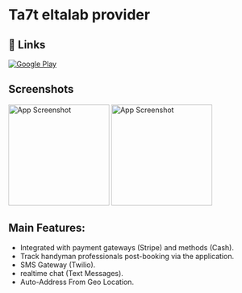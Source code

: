
# Ta7t eltalab provider


## 🔗 Links
<a href="https://play.google.com/store/apps/details?id=com.etatech.ondemandprovider" target="_new"><img src="https://img.shields.io/badge/Google Play-Download-green?style=github&amp;logo=google&amp;logoColor=white" alt="Google Play"></a>


## Screenshots

<img src="https://play-lh.googleusercontent.com/BosjrYVSAsEv8EBlWYVjOHeQT5HsHdnVFtq_M04nInW92zMisJ_3GnE8tBQOzCe__nA=w1052-h592-rw" alt="App Screenshot" width="200"/>
<img src="https://play-lh.googleusercontent.com/2H2jj0PMIIs8H4RVuNYn3_Y8CtWltdWGN6uPB7LIF_iNwelx2rwCo5Lqka-qQVWDtro=w1052-h592-rw" alt="App Screenshot" width="200"/>


## Main Features:
- Integrated with payment gateways (Stripe) and methods (Cash).
- Track handyman professionals post-booking via the application.
- SMS Gateway (Twilio).
- realtime chat (Text Messages).
- Auto-Address From Geo Location.